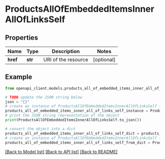 # ProductsAllOfEmbeddedItemsInnerAllOfLinksSelf


## Properties

Name | Type | Description | Notes
------------ | ------------- | ------------- | -------------
**href** | **str** | URI of the resource | [optional] 

## Example

```python
from openapi_client.models.products_all_of_embedded_items_inner_all_of_links_self import ProductsAllOfEmbeddedItemsInnerAllOfLinksSelf

# TODO update the JSON string below
json = "{}"
# create an instance of ProductsAllOfEmbeddedItemsInnerAllOfLinksSelf from a JSON string
products_all_of_embedded_items_inner_all_of_links_self_instance = ProductsAllOfEmbeddedItemsInnerAllOfLinksSelf.from_json(json)
# print the JSON string representation of the object
print(ProductsAllOfEmbeddedItemsInnerAllOfLinksSelf.to_json())

# convert the object into a dict
products_all_of_embedded_items_inner_all_of_links_self_dict = products_all_of_embedded_items_inner_all_of_links_self_instance.to_dict()
# create an instance of ProductsAllOfEmbeddedItemsInnerAllOfLinksSelf from a dict
products_all_of_embedded_items_inner_all_of_links_self_from_dict = ProductsAllOfEmbeddedItemsInnerAllOfLinksSelf.from_dict(products_all_of_embedded_items_inner_all_of_links_self_dict)
```
[[Back to Model list]](../README.md#documentation-for-models) [[Back to API list]](../README.md#documentation-for-api-endpoints) [[Back to README]](../README.md)


